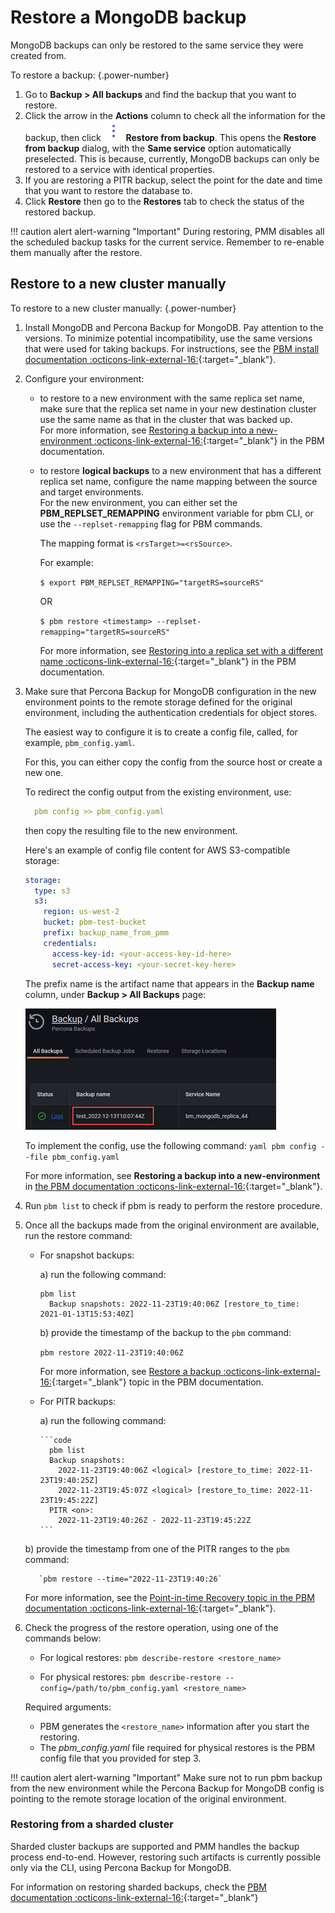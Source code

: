 # Restore a MongoDB backup

MongoDB backups can only be restored to the same service they were created from.

To restore a backup:
{.power-number}

1. Go to <i class="uil uil-history"></i> **Backup > All backups** and find the backup that you want to restore.
2. Click the arrow in the **Actions** column to check all the information for the backup, then click ![](../../images/dots-three-vertical.png) **Restore from backup**.
This opens the **Restore from backup** dialog, with the **Same service** option automatically preselected. This is because, currently, MongoDB backups can only be restored to a service with identical properties.
3. If you are restoring a PITR backup, select the point for the date and time that you want to restore the database to.
4. Click **Restore** then go to the **Restores** tab to check the status of the restored backup.

!!! caution alert alert-warning "Important"
    During restoring, PMM disables all the scheduled backup tasks for the current service. Remember to re-enable them manually after the restore.
    
    
## Restore to a new cluster manually

To restore to a new cluster manually:
{.power-number}

1. Install MongoDB and Percona Backup for MongoDB. Pay attention to the versions. To minimize potential incompatibility, use the same versions that were used for taking backups.
   For instructions, see the [PBM install documentation :octicons-link-external-16:](https://docs.percona.com/percona-backup-mongodb/installation.html){:target="_blank"}.
2. Configure your environment:
     - to restore to a new environment with the same replica set name, make sure that the replica set name in your new destination cluster use the same name as that in the cluster that was backed up.<br/>
      For more information, see [Restoring a backup into a new-environment :octicons-link-external-16:](https://docs.percona.com/percona-backup-mongodb/usage/restore.html#restoring-a-backup-into-a-new-environment){:target="_blank"} in the PBM documentation. <br> 
     - to restore **logical backups** to a new environment that has a different replica set name, configure the name mapping between the source and target environments. <br/>
      For the new environment, you can either set the **PBM_REPLSET_REMAPPING** environment variable for pbm CLI, or use the `--replset-remapping` flag for PBM commands.

        The mapping format is `<rsTarget>=<rsSource>`.

        For example:

        `$ export PBM_REPLSET_REMAPPING="targetRS=sourceRS"`

        OR 

        `$ pbm restore <timestamp> --replset-remapping="targetRS=sourceRS"`

        For more information, see [Restoring into a replica set with a different name :octicons-link-external-16:](https://docs.percona.com/percona-backup-mongodb/usage/restore.html#restoring-into-a-cluster-replica-set-with-a-different-name){:target="_blank"} in the PBM documentation.

3. Make sure that Percona Backup for MongoDB configuration in the new environment points to the remote storage defined for the original environment, including the authentication credentials for object stores.

    The easiest way to configure it is to create a config file, called, for example, `pbm_config.yaml`.

    For this, you can either copy the config from the source host or create a new one.

    To redirect the config output from the existing environment, use:
    ```yaml
      pbm config >> pbm_config.yaml
    ```
    then copy the resulting file to the new environment.

    Here's an example of config file content for AWS S3-compatible storage:

    ```yaml
    storage:
      type: s3
      s3:
        region: us-west-2
        bucket: pbm-test-bucket
        prefix: backup_name_from_pmm
        credentials:
          access-key-id: <your-access-key-id-here>
          secret-access-key: <your-secret-key-here> 
    ```
    The prefix name is the artifact name that appears in the **Backup name** column, under <i class="uil uil-history"></i> **Backup > All Backups** page:

      ![!](../../images/backup_name.png) 

      To implement the config, use the following command:
        ```yaml
        pbm config --file pbm_config.yaml
        ```

      For more information, see **Restoring a backup into a new-environment** in [the PBM documentation :octicons-link-external-16:](https://docs.percona.com/percona-backup-mongodb/usage/restore.html#restoring-a-backup-into-a-new-environment){:target="_blank"}.  

4. Run `pbm list` to check if pbm is ready to perform the restore procedure.

5. Once all the backups made from the original environment are available, run the restore command:

     - For snapshot backups:
  
        a) run the following command:
         
          ```code
          pbm list
            Backup snapshots: 2022-11-23T19:40:06Z [restore_to_time: 2021-01-13T15:53:40Z]
          ```
        b) provide the timestamp of the backup to the `pbm` command:

        `pbm restore 2022-11-23T19:40:06Z`

        For more information, see [Restore a backup :octicons-link-external-16:](https://docs.percona.com/percona-backup-mongodb/usage/restore.html){:target="_blank"} topic in the PBM documentation.

    - For PITR backups:
        
        a) run the following command:

          ```code
            pbm list
            Backup snapshots:
              2022-11-23T19:40:06Z <logical> [restore_to_time: 2022-11-23T19:40:25Z]
              2022-11-23T19:45:07Z <logical> [restore_to_time: 2022-11-23T19:45:22Z]
            PITR <on>:
              2022-11-23T19:40:26Z - 2022-11-23T19:45:22Z
          ```
    b) provide the timestamp from one of the PITR ranges to the `pbm` command:

          `pbm restore --time="2022-11-23T19:40:26`
        
      For more information, see the [Point-in-time Recovery topic in the PBM documentation :octicons-link-external-16:](https://docs.percona.com/percona-backup-mongodb/features/point-in-time-recovery.html?h=point){:target="_blank"}.

6. Check the progress of the restore operation, using one of the commands below:

    - For logical restores:
    `pbm describe-restore <restore_name>`

    - For physical restores:
    `pbm describe-restore --config=/path/to/pbm_config.yaml <restore_name>`

    Required arguments:

    - PBM generates the `<restore_name>` information after you start the restoring.
    - The *pbm_config.yaml* file required for physical restores is the PBM config file that you provided for step 3.

!!! caution alert alert-warning "Important"
    Make sure not to run pbm backup from the new environment while the Percona Backup for MongoDB config is pointing to the remote storage location of the original environment.

### Restoring from a sharded cluster

Sharded cluster backups are supported and PMM handles the backup process end-to-end. However, restoring such artifacts is currently possible only via the CLI, using Percona Backup for MongoDB.

For information on restoring sharded backups, check the [PBM documentation :octicons-link-external-16:](https://docs.percona.com/percona-backup-mongodb/usage/restore.html){:target="_blank"}